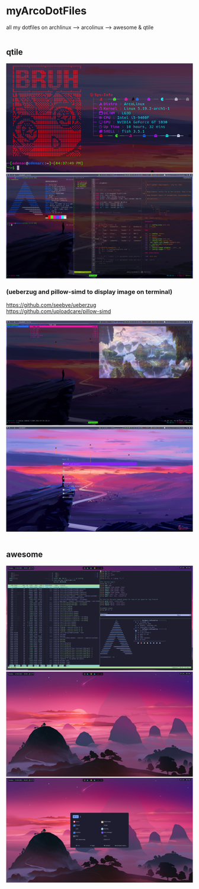 # myArcoDotFiles
all my dotfiles on archlinux --> arcolinux --> awesome & qtile
<br/>
<br/>
## qtile
![qtile](.config/qtile/img/neofetch.png)
![qtile](.config/qtile/img/qtile1.png)
### (ueberzug and pillow-simd to display image on terminal)
https://github.com/seebye/ueberzug
<br/>https://github.com/uploadcare/pillow-simd
<br/>
<br/>
![qtile](.config/qtile/img/qtile2.png)
![qtile](.config/qtile/img/qtil3.png)
<br/>
<br/>
## awesome
![awesome](.config/Awesome/img/awesome-alacritty.png)
![awesome](.config/Awesome/img/awesome-polybar.png)
![awesome](.config/Awesome/img/awesome-rofi.png)
